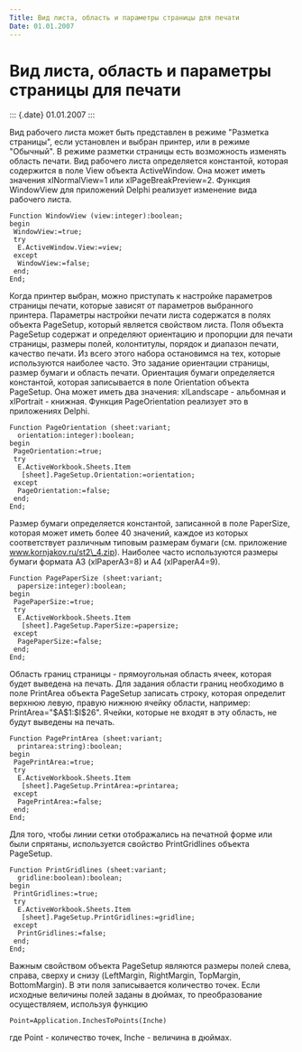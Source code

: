 ```yaml
---
Title: Вид листа, область и параметры страницы для печати
Date: 01.01.2007
---
```



Вид листа, область и параметры страницы для печати
==================================================

::: {.date}
01.01.2007
:::


Вид рабочего листа может быть представлен в режиме \"Разметка
страницы\", если установлен и выбран принтер, или в режиме \"Обычный\".
В режиме разметки страницы есть возможность изменять область печати. Вид
рабочего листа определяется константой, которая содержится в поле View
объекта ActiveWindow. Она может иметь значения xlNormalView=1 или
xlPageBreakPreview=2. Функция WindowView для приложений Delphi реализует
изменение вида рабочего листа.

    Function WindowView (view:integer):boolean;
    begin
     WindowView:=true;
     try
      E.ActiveWindow.View:=view;
     except
      WindowView:=false;
     end;
    End;

 

Когда принтер выбран, можно приступать к настройке параметров страницы
печати, которые зависят от параметров выбранного принтера. Параметры
настройки печати листа содержатся в полях объекта PageSetup, который
является свойством листа. Поля объекта PageSetup содержат и определяют
ориентацию и пропорции для печати страницы, размеры полей, колонтитулы,
порядок и диапазон печати, качество печати. Из всего этого набора
остановимся на тех, которые используются наиболее часто. Это задание
ориентации страницы, размер бумаги и область печати. Ориентация бумаги
определяется константой, которая записывается в поле Orientation объекта
PageSetup. Она может иметь два значения: xlLandscape - альбомная и
xlPortrait - книжная. Функция PageOrientation реализует это в
приложениях Delphi.

    Function PageOrientation (sheet:variant;
      orientation:integer):boolean;
    begin
     PageOrientation:=true;
     try
      E.ActiveWorkbook.Sheets.Item
       [sheet].PageSetup.Orientation:=orientation;
     except
      PageOrientation:=false;
     end;
    End;

Размер бумаги определяется константой, записанной в поле PaperSize,
которая может иметь более 40 значений, каждое из которых соответствует
различным типовым размерам бумаги (см. приложение
www.kornjakov.ru/st2\_4.zip). Наиболее часто используются размеры бумаги
формата A3 (xlPaperA3=8) и A4 (xlPaperA4=9).

    Function PagePaperSize (sheet:variant;
      papersize:integer):boolean;
    begin
     PagePaperSize:=true;
     try
      E.ActiveWorkbook.Sheets.Item
       [sheet].PageSetup.PaperSize:=papersize;
     except
      PagePaperSize:=false;
     end;
    End;

 

Область границ страницы - прямоугольная область ячеек, которая будет
выведена на печать. Для задания области границ необходимо в поле
PrintArea объекта PageSetup записать строку, которая определит верхнюю
левую, правую нижнюю ячейку области, например:
PrintArea=\"\$A\$1:\$I\$26\". Ячейки, которые не входят в эту область,
не будут выведены на печать.

    Function PagePrintArea (sheet:variant;
      printarea:string):boolean;
    begin
     PagePrintArea:=true;
     try
      E.ActiveWorkbook.Sheets.Item
       [sheet].PageSetup.PrintArea:=printarea;
     except
      PagePrintArea:=false;
     end;
    End;

 

Для того, чтобы линии сетки отображались на печатной форме или были
спрятаны, используется свойство PrintGridlines объекта PageSetup.

    Function PrintGridlines (sheet:variant;
      gridline:boolean):boolean;
    begin
     PrintGridlines:=true;
     try
      E.ActiveWorkbook.Sheets.Item
       [sheet].PageSetup.PrintGridlines:=gridline;
     except
      PrintGridlines:=false;
     end;
    End;

 

Важным свойством объекта PageSetup являются размеры полей слева, справа,
сверху и снизу (LeftMargin, RightMargin, TopMargin, BottomMargin). В эти
поля записывается количество точек. Если исходные величины полей заданы
в дюймах, то преобразование осуществляем, используя функцию

    Point=Application.InchesToPoints(Inche)

где Point - количество точек, Inche - величина в дюймах.
